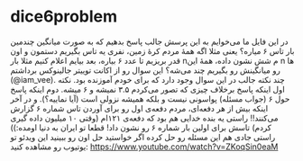 # dice6problem
در این فایل ما می‌خوایم به این پرسش جالب پاسخ بدهیم که به صورت میانگین چندمین بار تاس ۶ میاره؟
یعنی مثلا اگه همهٔ مردم کرهٔ زمین، نفری یه تاس بگیریم دستمون و اون قدر بریزیم تا عدد ۶ بیاره، بعد بیایم اعلام کنیم مثلا بار nم شش نشون داده، همهٔ این n ها رو میانگینش رو بگیریم چند می‌شه؟
این سوال رو از اکانت توییتر جالینوکس برداشتم (@iam_vee). 
چند نکته جالب در این سوال وجود دارد که برای خودم آموزنده بود. نکته اول اینکه پاسخ برخلاف چیزی که تصور می‌کردم ۳.۵ نمیشه و ۶ میشه. دوم اینکه پاسخ حول ۶ 
(جواب مسئله) پواسونی نیست و بلکه همیشه نزولی است (آیا نماییه؟). و در آخر اینکه بیش از هر دفعه‌ای، مردم دفعه‌ی اول رو برای آوردن تاس شماره ۶ گزارش می‌کنند!!
راستی یه بنده خدایی هم بود که دفعه‌ی ۱۲۱ام (وقتی ۱۰ میلیون داده گیری کردم) تاسش برای اولین بار شماره ۶ رو نشون داد! قطعا تو ایران به دنیا اومده:))
راستی جادی هم این مسئله رو حل کرده اگر خواستید حل اون رو ببینید این ویدئو تو یوتیوب رو مشاهده کنید:
https://www.youtube.com/watch?v=ZKoqSin0eaM
